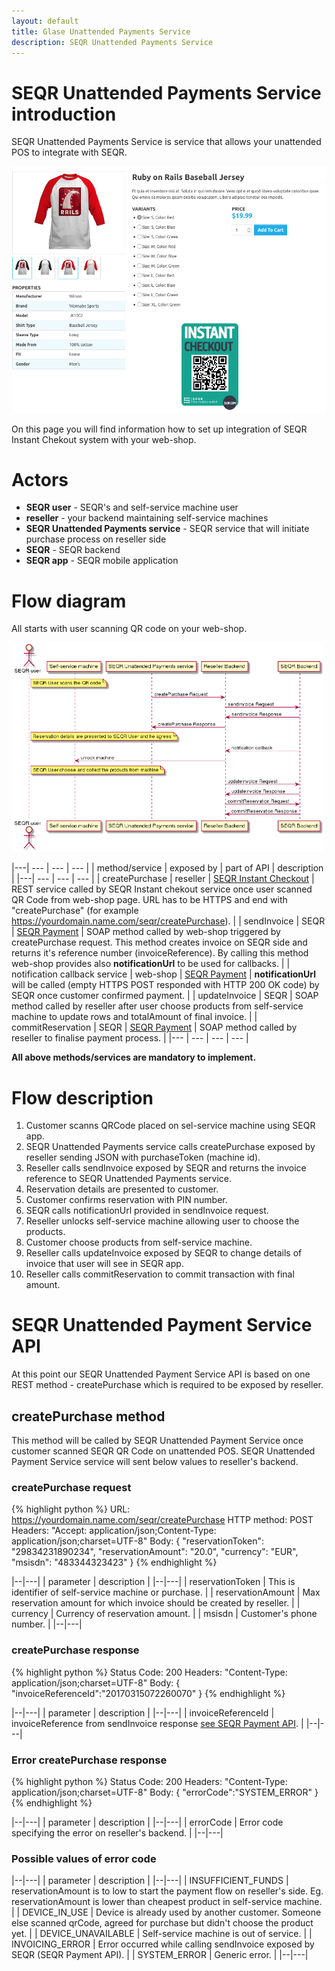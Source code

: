 ```yaml
---
layout: default
title: Glase Unattended Payments Service
description: SEQR Unattended Payments Service
---
```


# SEQR Unattended Payments Service introduction

SEQR Unattended Payments Service is service that allows your unattended POS to integrate with SEQR.

<img src="/assets/images/instantcheckout/productdetailssample.png" width="600px"/>

On this page you will find information how to set up integration of SEQR Instant Chekout system with your web-shop.

# Actors

* <b>SEQR user</b> - SEQR's and self-service machine user
* <b>reseller</b> - your backend maintaining self-service machines
* <b>SEQR Unattended Payments service</b> - SEQR service that will initiate purchase process on reseller side 
* <b>SEQR</b> - SEQR backend 
* <b>SEQR app</b> - SEQR mobile application


# Flow diagram

All starts with user scanning QR code on your web-shop.

<img src="/assets/images/ups/ups_diagram.png" width="500px"/>

|---| --- | --- | --- |
| method/service | exposed by | part of API | description |
|---| --- | --- | --- |
| createPurchase | reseller | [SEQR Instant Checkout](/merchant/reference/instantcheckoutapi.html) | REST service called by SEQR Instant chekout service once user scanned QR Code from web-shop page. URL has to be HTTPS and end with "createPurchase" (for example https://yourdomain.name.com/seqr/createPurchase).  |
| sendInvoice | SEQR | [SEQR Payment](/merchant/reference/api.html) | SOAP method called by web-shop triggered by createPurchase request. This method creates invoice on SEQR side and returns it's reference number (invoiceReference). By calling this method web-shop provides also <b>notificationUrl</b> to be used for callbacks. |
| notification callback service | web-shop | [SEQR Payment](/merchant/reference/api.html) | <b>notificationUrl</b> will be called (empty HTTPS POST responded with HTTP 200 OK code) by SEQR once customer confirmed payment. |
| updateInvoice | SEQR | SOAP method called by reseller after user choose products from self-service machine to update rows and totalAmount of final invoice. |
| commitReservation | SEQR | [SEQR Payment](/merchant/reference/api.html) | SOAP method called by reseller to finalise payment process. |
|--- | --- | --- | --- |

<b>All above methods/services are mandatory to implement.</b>

# Flow description

1. Customer scanns QRCode placed on sel-service machine using SEQR app.
2. SEQR Unattended Payments service calls createPurchase exposed by reseller sending JSON with purchaseToken (machine id).
3. Reseller calls sendInvoice exposed by SEQR and returns the invoice reference to SEQR Unattended Payments service.
4. Reservation details are presented to customer.
5. Customer confirms reservation with PIN number.
6. SEQR calls notificationUrl provided in sendInvoice request.
7. Reseller unlocks self-service machine allowing user to choose the products.
8. Customer choose products from self-service machine.
9. Reseller calls updateInvoice exposed by SEQR to change details of invoice that user will see in SEQR app.
10. Reseller calls commitReservation to commit transaction with final amount.

# SEQR Unattended Payment Service API

At this point our SEQR Unattended Payment Service API is based on one REST method - createPurchase which is required to be exposed by reseller.

## createPurchase method
This method will be called by SEQR Unattended Payment Service once customer scanned SEQR QR Code on unattended POS. SEQR Unattended Payment Service service will sent below values to reseller's backend.

### createPurchase request

{% highlight python %}
URL: https://yourdomain.name.com/seqr/createPurchase
HTTP method: POST
Headers: "Accept: application/json;Content-Type: application/json;charset=UTF-8"
Body:
{
    "reservationToken": "29834231890234",
    "reservationAmount": "20.0",
    "currency": "EUR",
    "msisdn": "483344323423"
}
{% endhighlight %}

|--|---|
| parameter | description |
|--|---|
| reservationToken | This is identifier of self-service machine or purchase. |
| reservationAmount | Max reservation amount for which invoice should be created by reseller. |
| currency | Currency of reservation amount. |
| msisdn | Customer's phone number. |
|--|---|

### createPurchase response

{% highlight python %}
Status Code: 200
Headers: "Content-Type: application/json;charset=UTF-8"
Body:
{
   "invoiceReferenceId":"20170315072260070"
}
{% endhighlight %}

|--|---|
| parameter | description |
|--|---|
| invoiceReferenceId | invoiceReference from sendInvoice response [see SEQR Payment API](/merchant/reference/api.html). |
|--|---|

### Error createPurchase response

{% highlight python %}
Status Code: 200
Headers: "Content-Type: application/json;charset=UTF-8"
Body:
{
   "errorCode":"SYSTEM_ERROR"
}
{% endhighlight %}

|--|---|
| parameter | description |
|--|---|
| errorCode | Error code specifying the error on reseller's backend. |
|--|---|

### Possible values of error code

|--|---|
| parameter | description |
|--|---|
| INSUFFICIENT_FUNDS | reservationAmount is to low to start the payment flow on reseller's side. Eg. reservationAmount is lower than cheapest product in self-service machine. |
| DEVICE_IN_USE | Device is already used by another customer. Someone else scanned qrCode, agreed for purchase but didn't choose the product yet. |
| DEVICE_UNAVAILABLE | Self-service machine is out of service. |
| INVOICING_ERROR | Error occurred while calling sendInvoice exposed by SEQR (SEQR Payment API). |
| SYSTEM_ERROR | Generic error. |
|--|---|















